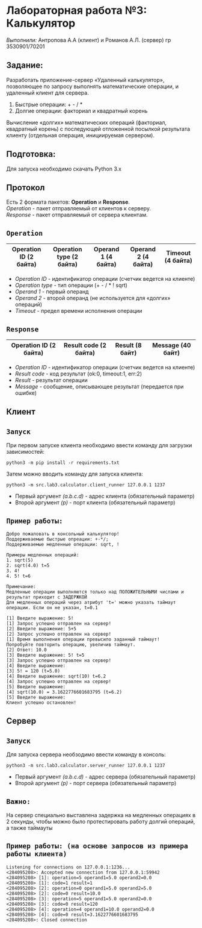 # Лабораторная работа №3: Калькулятор
_Выполнили:_ Антропова А.А (клиент) и Романов А.Л. (сервер) гр 3530901/70201

## Задание: 
Разработать приложение-сервер «Удаленный калькулятор»,
позволяющее по запросу выполнять математические операции, и удаленный клиент для сервера. 
1. Быстрые операции: + - / *
2. Долгие операции: факториал и квадратный корень

Вычисление «долгих» математических операций (факториал, квадратный корень) с последующей отложенной посылкой результата
клиенту (отдельная операция, инициируемая сервером). 

## Подготовка: 
Для запуска необходимо скачать Python 3.x
## Протокол
Есть 2 формата пакетов: **Operation** и **Response**.  
_Operation_ - пакет отправляемый от клиентов к серверу.  
_Response_ - пакет отправляемый от сервера клиентам. 
  
`Operation`
--------------------------------------
Operation ID (2 байта) | Operation type (2 байта) | Operand 1 (4 байта)| Operand 2 (4 байта) | Timeout (4 байта)
--|--|--|--|--

* _Operation ID_ - идентификатор операции (счетчик ведется на клиенте)
* _Operation type_ - тип операции (+ - / * ! sqrt)
* _Operand 1_ - первый операнд
* _Operand 2_ - второй операнд (не используется для «долгих» операций)
* _Timeout_ - предел времени исполнения операции


`Response`
--------------------------------------
Operation ID (2 байта) | Result code (2 байта) | Result (8 байт)| Message (40 байт)
--|--|--|--

* _Operation ID_ - идентификатор операции (счетчик ведется на клиенте)
* _Result code_ - код результат (ok:0, timeout:1, err:2)
* _Result_ - результат операции
* _Message_ - сообщение, описывающее результат (передается при ошибке)

## Клиент
`Запуск`
--------------------------------------
При первом запуске клиента необходимо ввести команду для загрузки зависимостей:
```
python3 -m pip install -r requirements.txt
```
Затем можно вводить команду для запуска клиента:
```
python3 -m src.lab3.calculator.client_runner 127.0.0.1 1237
```
* Первый аргумент _(a.b.c.d)_ - адрес клиента (обязательный параметр)
* Второй аргумент _(p)_ - порт клиента (обязательный параметр)

`Пример работы:`
--------------------------------------
```
Добро пожаловать в консольный калькулятор! 
Поддерживаемые быстрые опреации: +-*/;
Поддерживаемые медленные операции: sqrt, !

Примеры медленных операций: 
1. sqrt(5)
2. sqrt(4.0) t=5
3. 4!
4. 5! t=6
        
Примечание: 
Медленные операции выполняются только над ПОЛОЖИТЕЛЬНЫМИ числами и результат приходит с ЗАДЕРЖКОЙ
Для медленных операций через атрибут 't=' можно указать таймаут операции. Если он не указан, t=0.1
        
[1] Введите выражение: 5!
[1] Запрос успешно отправлен на сервер!
[2] Введите выражение: 5+5
[2] Запрос успешно отправлен на сервер!
[1] Время выполнения операции превысило заданный таймаут! 
Попробуйте повторить операцию, увеличив таймаут.
[2] Ответ: 10.0
[3] Введите выражение: 5! t=5
[3] Запрос успешно отправлен на сервер!
[4] Введите выражение: 
[3] 5! = 120 (t=5.0)
[4] Введите выражение: sqrt(10) t=6.2
[4] Запрос успешно отправлен на сервер!
[5] Введите выражение: 
[4] sqrt(10.0) = 3.1622776601683795 (t=6.2)
[5] Введите выражение: 
Клиент успешно остановлен!
```

## Сервер

`Запуск`
--------------------------------------
Для запуска сервера необзодимо ввести команду в консоль: 
```
python3 -m src.lab3.calculator.server_runner 127.0.0.1 1237
```
* Первый аргумент _(a.b.c.d)_ - адрес сервера (обязательный параметр)
* Второй аргумент _(p)_ - порт сервера (обязательный параметр)

`Важно:`
--------------------------------------
На сервер специально выставлена задержка на медленных операциях в 2 секунды, 
чтобы можно было протестировать работу долгий операций, а также таймауты

`Пример работы: (на основе запросов из примера работы клиента)`
--------------------------------------
```
Listening for connections on 127.0.0.1:1236...
<284095208>: Accepted new connection from 127.0.0.1:59942
<284095208> [1]: operation=5 operand1=5.0 operand2=0.0
<284095208> [1]: code=1 result=1
<284095208> [2]: operation=0 operand1=5.0 operand2=5.0
<284095208> [2]: code=0 result=10.0
<284095208> [3]: operation=5 operand1=5.0 operand2=0.0
<284095208> [3]: code=0 result=120
<284095208> [4]: operation=4 operand1=10.0 operand2=0.0
<284095208> [4]: code=0 result=3.1622776601683795
<284095208>: Closed connection
```
